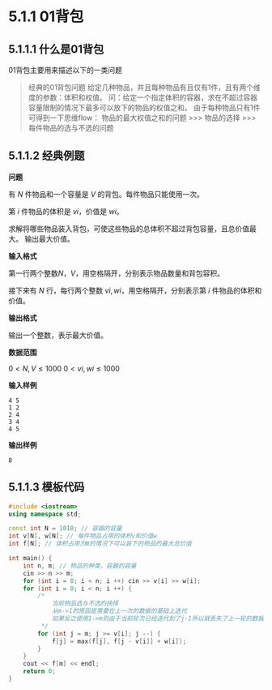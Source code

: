 # 5.1.1 01背包

## 5.1.1.1 什么是01背包

01背包主要用来描述以下的一类问题

> 经典的01背包问题
> 给定几种物品，并且每种物品有且仅有1件，且有两个维度的参数：体积和权值。
> 问：给定一个指定体积的容器，求在不超过容器容量限制的情况下最多可以放下的物品的权值之和。
> 由于每种物品只有1件可得到一下思维flow：
> 物品的最大权值之和的问题 >>> 物品的选择 >>> 每件物品的选与不选的问题

## 5.1.1.2 经典例题

**问题**

有 $N$ 件物品和一个容量是 $V$ 的背包。每件物品只能使用一次。

第 $i$ 件物品的体积是 $vi$，价值是 $wi$。

求解将哪些物品装入背包，可使这些物品的总体积不超过背包容量，且总价值最大。
输出最大价值。

**输入格式**

第一行两个整数$N，V$，用空格隔开，分别表示物品数量和背包容积。

接下来有 $N$ 行，每行两个整数 $vi,wi$，用空格隔开，分别表示第 $i$ 件物品的体积和价值。

**输出格式**

输出一个整数，表示最大价值。

**数据范围**

$0<N,V≤1000$
$0<vi,wi≤1000$

**输入样例**

```
4 5
1 2
2 4
3 4
4 5
```

**输出样例**

```
8
```

## 5.1.1.3 模板代码

```c++
#include <iostream>
using namespace std;

const int N = 1010; // 容器的容量
int v[N], w[N]; // 每件物品占用的体积v和价值w
int f[N]; // 体积占用为N的情况下可以装下的物品的最大总价值

int main() {
    int n, m; // 物品的种类，容器的容量
    cin >> n >> m;
    for (int i = 0; i < n; i ++) cin >> v[i] >> w[i];
    for (int i = 0; i < n; i ++) {
        /* 
            当前物品选与不选的抉择
            从m->1的原因是需要在上一次的数据的基础上迭代
            如果反之使用1->m则由于当前轮次已经迭代到了j-1所以就丢失了上一轮的数据
         */ 
        for (int j = m; j >= v[i]; j --) {
            f[j] = max(f[j], f[j - v[i]] + w[i]);
        }
    }
    cout << f[m] << endl;
    return 0;
}
```
